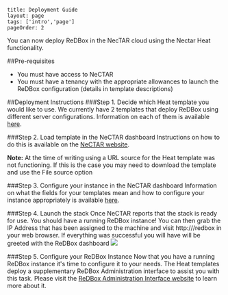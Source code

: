 ```
title: Deployment Guide
layout: page
tags: ['intro','page']
pageOrder: 2
```
You can now deploy ReDBox in the NecTAR cloud using the Nectar Heat functionality.

##Pre-requisites
* You must have access to NeCTAR
* You must have a tenancy with the appropriate allowances to launch the ReDBox configuration (details in template descriptions)


##Deployment Instructions
###Step 1. Decide which Heat template you would like to use.
We currently have 2 templates that deploy ReDBox using different server configurations. Information on each of them is available [here](/pages/heattemplates).

###Step 2. Load template in the NeCTAR dashboard
Instructions on how to do this is available on the [NeCTAR website](https://support.rc.nectar.org.au/docs/heat/dashboard).

**Note:** At the time of writing using a URL source for the Heat template was not functioning. If this is the case you may need to download the template and use the File source option

###Step 3. Configure your instance in the NeCTAR dashboard
Information on what the fields for your templates mean and how to configure your instance appropriately is available [here](/pages/heattemplates).

###Step 4. Launch the stack
Once NeCTAR reports that the stack is ready for use. You should have a running ReDBox instance! You can then grab the IP Address that has been assigned to the machine and visit http://<ip address>/redbox in your web browser. If everything was successful you will have will be greeted with the ReDBox dashboard
![](../../images/redboxscreenshot.png)

###Step 5. Configure your ReDBox Instance
Now that you have a running ReDBox instance it's time to configure it to your needs. The Heat templates deploy a supplementary ReDBox Administration interface to assist you with this task. Please visit the [ReDBox Administration Interface website](http://redbox-mint-contrib.github.io/redbox-admin/) to learn more about it.
